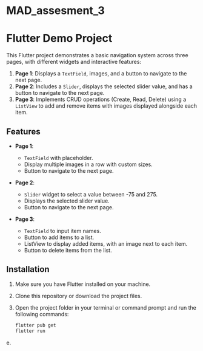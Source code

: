 # MAD_assesment_3


# Flutter Demo Project

This Flutter project demonstrates a basic navigation system across three pages, with different widgets and interactive features:

1. **Page 1**: Displays a `TextField`, images, and a button to navigate to the next page.
2. **Page 2**: Includes a `Slider`, displays the selected slider value, and has a button to navigate to the next page.
3. **Page 3**: Implements CRUD operations (Create, Read, Delete) using a `ListView` to add and remove items with images displayed alongside each item.

## Features

- **Page 1**:
  - `TextField` with placeholder.
  - Display multiple images in a row with custom sizes.
  - Button to navigate to the next page.
  
- **Page 2**:
  - `Slider` widget to select a value between -75 and 275.
  - Displays the selected slider value.
  - Button to navigate to the next page.

- **Page 3**:
  - `TextField` to input item names.
  - Button to add items to a list.
  - ListView to display added items, with an image next to each item.
  - Button to delete items from the list.

## Installation

1. Make sure you have Flutter installed on your machine.
2. Clone this repository or download the project files.
3. Open the project folder in your terminal or command prompt and run the following commands:

   ```bash
   flutter pub get
   flutter run
e.
